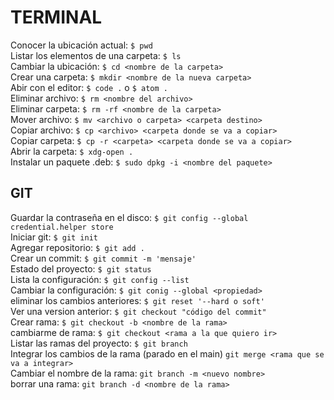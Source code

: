 # TERMINAL

Conocer la ubicación actual: `$ pwd`<br>
Listar los elementos de una carpeta: `$ ls`<br>
Cambiar la ubicación: `$ cd <nombre de la carpeta>`<br>
Crear una carpeta: `$ mkdir <nombre de la nueva carpeta>`<br>
Abir con el editor: `$ code .` o `$ atom .`<br>
Eliminar archivo: `$ rm <nombre del archivo>`<br>
Eliminar carpeta: `$ rm -rf <nombre de la carpeta>`<br>
Mover archivo: `$ mv <archivo o carpeta> <carpeta destino>`<br>
Copiar archivo: `$ cp <archivo> <carpeta donde se va a copiar>`<br>
Copiar carpeta: `$ cp -r <carpeta> <carpeta donde se va a copiar>`<br>
Abrir la carpeta: `$ xdg-open .` <br>
Instalar un paquete .deb: `$ sudo dpkg -i <nombre del paquete>`

## GIT

Guardar la contraseña en el disco: `$ git config --global credential.helper store`<br>
Iniciar git: `$ git init` <br>
Agregar repositorio: `$ git add .` <br>
Crear un commit: `$ git commit -m 'mensaje'`<br>
Estado del proyecto: `$ git status`<br>
Lista la configuración: `$ git config --list`<br>
Cambiar la configuración: `$ git conig --global <propiedad>`<br>
eliminar los cambios anteriores: `$ git reset '--hard o soft'`<br>
Ver una version anterior: `$ git checkout "código del commit"`<br>
Crear rama: `$ git checkout -b <nombre de la rama>`<br>
cambiarme de rama: `$ git checkout <rama a la que quiero ir>`<br>
Listar las ramas del proyecto: `$ git branch`<br>
Integrar los cambios de la rama (parado en el main) `git merge <rama que se va a integrar>`<br>
Cambiar el nombre de la rama: `git branch -m <nuevo nombre>`<br>
borrar una rama: `git branch -d <nombre de la rama>`
